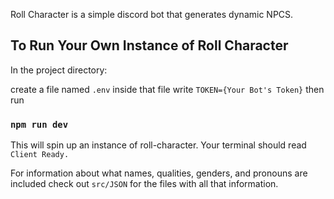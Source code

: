 Roll Character is a simple discord bot that generates dynamic NPCS.

## To Run Your Own Instance of Roll Character

In the project directory:

create a file named `.env`
inside that file write `TOKEN={Your Bot's Token}`
then run

### `npm run dev`

This will spin up an instance of roll-character.
Your terminal should read `Client Ready.`

For information about what names, qualities, genders, and pronouns are included check out `src/JSON` for the files with all that information.
